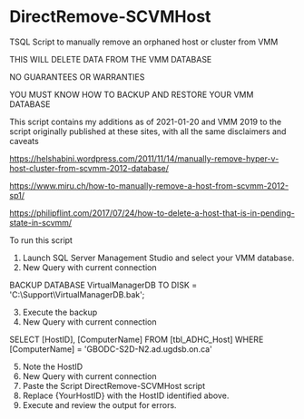 # DirectRemove-SCVMHost
TSQL Script to manually remove an orphaned host or cluster from VMM

THIS WILL DELETE DATA FROM THE VMM DATABASE

NO GUARANTEES OR WARRANTIES

YOU MUST KNOW HOW TO BACKUP AND RESTORE YOUR VMM DATABASE

This script contains my additions as of 2021-01-20 and VMM 2019 to the script originally published at these sites, with all the same disclaimers and caveats

https://helshabini.wordpress.com/2011/11/14/manually-remove-hyper-v-host-cluster-from-scvmm-2012-database/

https://www.miru.ch/how-to-manually-remove-a-host-from-scvmm-2012-sp1/

https://philipflint.com/2017/07/24/how-to-delete-a-host-that-is-in-pending-state-in-scvmm/

To run this script

1. Launch SQL Server Management Studio and select your VMM database.
2. New Query with current connection

BACKUP DATABASE VirtualManagerDB TO DISK = 'C:\Support\VirtualManagerDB.bak';

3. Execute the backup
4. New Query with current connection

SELECT [HostID], [ComputerName]
FROM [tbl_ADHC_Host]
WHERE [ComputerName] = 'GBODC-S2D-N2.ad.ugdsb.on.ca'

5. Note the HostID
6. New Query with current connection
7. Paste the Script DirectRemove-SCVMHost script
8. Replace {YourHostID} with the HostID identified above.
9. Execute and review the output for errors.
